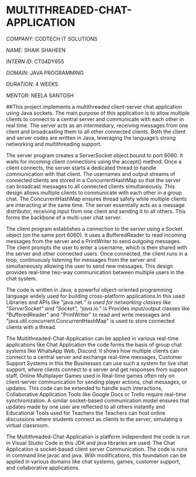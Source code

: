 # MULTITHREADED-CHAT-APPLICATION

*COMPANY*: CODTECH IT SOLUTIONS

*NAME*: SHAIK SHAHEEN

*INTERN ID*: CT04DY655

*DOMAIN*: JAVA PROGRAMMING

*DURATION*: 4 WEEKS

*MENTOR*: NEELA SANTOSH

##This project implements a multithreaded client-server chat application using Java sockets. The main purpose of this application is to allow multiple clients to connect to a central server and communicate with each other in real time. The server acts as an intermediary, receiving messages from one client and broadcasting them to all other connected clients. Both the client and server codes are written in Java, leveraging the language’s strong networking and multithreading support.

The server program creates a ServerSocket object bound to port 6060. It waits for incoming client connections using the accept() method. Once a client connects, the server starts a dedicated thread to handle communication with that client. The usernames and output streams of connected clients are stored in a ConcurrentHashMap so that the server can broadcast messages to all connected clients simultaneously. This design allows multiple clients to communicate with each other in a group chat. The ConcurrentHashMap ensures thread safety while multiple clients are interacting at the same time. The server essentially acts as a message distributor, receiving input from one client and sending it to all others. This forms the backbone of a multi-user chat server.

The client program establishes a connection to the server using a Socket object (on the same port 6060). It uses a BufferedReader to read incoming messages from the server and a PrintWriter to send outgoing messages. The client prompts the user to enter a username, which is then shared with the server and other connected users. Once connected, the client runs in a loop, continuously listening for messages from the server and simultaneously allowing the user to send new messages. This design provides real-time two-way communication between multiple users in the chat system.

The code is written in Java, a powerful object-oriented programming language widely used for building cross-platform applications.In this used Libraries and APIs like "java.net.*" is used for networking classes like "ServerSocket" and "Socket", "java.io.*"  is Provides input/output classes like "BufferedReader" and "PrintWriter" to read and write messages and "java.util.concurrent.ConcurrentHashMap" is used to store connected clients with a thread.

The Multithreaded-Chat-Application can be applied in various real-time applications like Chat Application the code forms the basis of group chat systems like WhatsApp Web, Discord. it shows how multiple clients can connect to a central server and exchange real-time messages,
Customer Support Systems in this the Businesses can use such a system for live chat support, where clients connect to a server and get responses from support staff,
Online Multiplayer Games used in  Real-time games often rely on client-server communication for sending player actions, chat messages, or updates. This code can be extended to handle such interactions,
Collaborative Application Tools like Google Docs or Trello require real-time synchronization. A similar socket-based communication model ensures that updates made by one user are reflected to all others instantly and Educational Tools used for Teachers  the Teachers can host online discussions where students connect as clients to the server, simulating a virtual classroom.

The Multithreaded-Chat-Application is platform independent the code is run in Visual Studio Code in this JDK and java libraries are used. The Chat Application is socket-based client server Communication. The code is runs in command line javac and java. With modifications, this foundation can be applied in various domains like chat systems, games, customer support, and collaborative applications.


